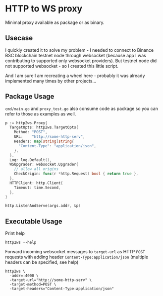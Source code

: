 # HTTP to WS proxy

Minimal proxy available as package or as binary.

## Usecase

I quickly created it to solve my problem - I needed to connect to Binance BSC blockchain testnet node through websocket (because app I was contributing to supported only websocket providers).
But testnet node did not supported websocket - so I created this little script.

And I am sure I am recreating a wheel here - probably it was already implemented many times by other projects...

## Package Usage

`cmd/main.go` and `proxy_test.go` also consume code as package so you can refer to those as examples as well.

```go
p := http2ws.Proxy{
  TargetOpts: http2ws.TargetOpts{
    Method: "POST",
    URL:    "http://some-http-serv",
    Headers: map[string]string{
      "Content-Type": "application/json",
    },
  },
  Log: log.Default(),
  WSUpgrader: websocket.Upgrader{
    // allow all origins
    CheckOrigin: func(r *http.Request) bool { return true },
  },
  HTTPClient: http.Client{
    Timeout: time.Second,
  },
}

http.ListenAndServe(args.addr, &p)
```

## Executable Usage

Print help

```
http2ws --help
```

Forward incoming websocket messages to `target-url` as HTTP `POST` requests with adding header `Content-Type:application/json` (multiple headers can be specified, see help)

```
http2ws \
  -addr=:4000 \
  -target-url="http://some-http-serv" \
  -target-method=POST \
  -target-headers="Content-Type:application/json"
```
